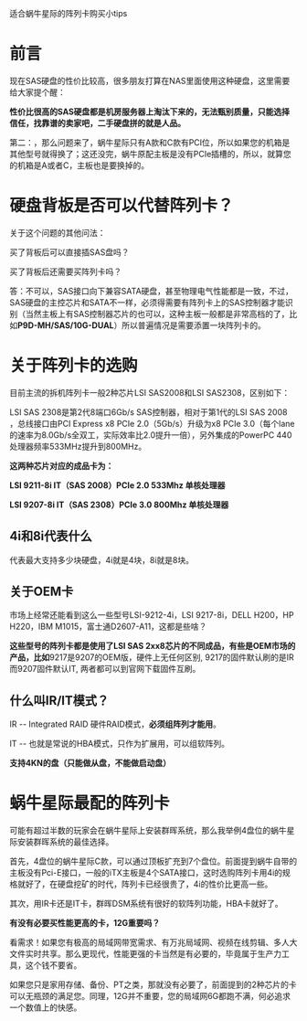 适合蜗牛星际的阵列卡购买小tips

# 前言

现在SAS硬盘的性价比较高，很多朋友打算在NAS里面使用这种硬盘，这里需要给大家提个醒：

**性价比很高的SAS硬盘都是机房服务器上淘汰下来的，无法甄别质量，只能选择信任，找靠谱的卖家吧，二手硬盘拼的就是人品。**

第二：，那么问题来了，蜗牛星际只有A款和C款有PCI位，所以如果您的机箱是其他型号就得换了；这还没完，蜗牛原配主板是没有PCIe插槽的，所以，就算您的机箱是A或者C，主板也是要换掉的。

# 硬盘背板是否可以代替阵列卡？

关于这个问题的其他问法：

买了背板后可以直接插SAS盘吗？

买了背板后还需要买阵列卡吗？

答：不可以，SAS接口向下兼容SATA硬盘，甚至物理电气性能都是一致，不过，SAS硬盘的主控芯片和SATA不一样，必须得需要有阵列卡上的SAS控制器才能识别（当然主板上有SAS控制器芯片的也可以，这种主板一般都是非常高档的了，比如**P9D-MH/SAS/10G-DUAL**）所以普遍情况是需要添置一块阵列卡的。

# 关于阵列卡的选购

目前主流的拆机阵列卡一般2种芯片LSI SAS2008和LSI SAS2308，区别如下：

LSI SAS 2308是第2代8端口6Gb/s SAS控制器，相对于第1代的LSI SAS 2008 ，总线接口由PCI Express x8 PCIe 2.0（5Gb/s）升级为x8 PCIe 3.0（每个lane的速率为8.0Gb/s全双工，实际效率比2.0提升一倍），另外集成的PowerPC 440处理器频率533MHz提升到800MHz。

**这两种芯片对应的成品卡为：**

**LSI 9211-8i IT（SAS 2008）PCIe 2.0 533Mhz 单核处理器**

**LSI 9207-8i IT（SAS 2308）PCIe 3.0 800Mhz 单核处理器**

## 4i和8i代表什么

代表最大支持多少块硬盘，4i就是4块，8i就是8块。

## 关于OEM卡

市场上经常还能看到这么一些型号LSI-9212-4i，LSI 9217-8i，DELL H200，HP H220，IBM M1015，富士通D2607-A11，这都是些啥？

**这些型号的阵列卡都是使用了LSI SAS 2xx8芯片的不同成品，有些是OEM市场的产品，比如**9217是9207的OEM版，硬件上无任何区别, 9217的固件默认刷的是IR而9207固件默认IT, 两者都可以到官网下载固件互刷。

## 什么叫IR/IT模式？

IR -- Integrated RAID 硬件RAID模式，**必须组阵列才能用**。

IT --  也就是常说的HBA模式，只作为扩展用，可以组软阵列。

**支持4KN的盘（只能做从盘，不能做启动盘）**

# 蜗牛星际最配的阵列卡

可能有超过半数的玩家会在蜗牛星际上安装群晖系统，那么我举例4盘位的蜗牛星际安装群晖系统的最佳选择。

首先，4盘位的蜗牛星际C款，可以通过顶板扩充到7个盘位。前面提到蜗牛自带的主板没有Pci-E接口，一般的iTX主板是4个SATA接口，这时选购阵列卡用4i的规格就好了，在硬盘挖矿的时代，阵列卡已经很贵了，4i的性价比更高一些。

其次，用IR卡还是IT卡，群晖DSM系统有很好的软阵列功能，HBA卡就好了。

**有没有必要买性能更高的卡，12G重要吗？**

看需求！如果您有极高的局域网带宽需求、有万兆局域网、视频在线剪辑、多人大文件实时共享。那么更现代，性能更强的卡当然是有必要的，毕竟属于生产力工具，这个钱不要省。

如果您只是家用存储、备份、PT之类，那就没有必要了，前面提到的2种芯片的卡可以无瓶颈的满足您。同理，12G并不重要，您的局域网6G都跑不满，何必追求一个数值上的快感。



